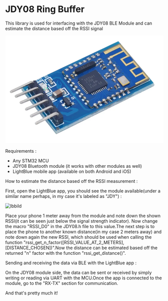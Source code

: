 # JDY08 Ring Buffer
This library is used for interfacing with the JDY08 BLE Module and can estimate the distance based off the RSSI signal


![photo](JDY08_module.png)

Requirements :
 - Any STM32 MCU
 - JDY08 Bluetooth module (it works with other modules as well)
 - LightBlue mobile app (available on both Android and iOS)

How to estimate the distance based off the RSSI measurement :

First, open the LightBlue app, you should see the module available(under a similar name perhaps, in my case it's labeled as "JDY") :


![lbbild](https://github.com/theom4/JDY08_Ring_Buffer/assets/154817034/a9c05a33-732a-4de5-a4f8-a6377fe9fa0e)

  Place your phone 1 meter away from the module and note down the shown RSSI(it can be seen just below the signal strength indicator).
Now change the macro "RSSI_D0" in the JDY08.h file
to this value.The next step is to place the phone to another known distance(in my case 2 meters away) and note down again the new RSSI, 
which should be used when calling the function 
"rssi_get_n_factor([RSSI_VALUE_AT_2_METERS],[DISTANCE_CHOSEN])".Now the distance can be estimated based off the returned "n" factor with the function "rssi_get_distance()".

Sending and receiving the data via BLE with the LightBlue app :

  On the JDY08 module side, the data can be sent or received by simply writing or reading via UART with the MCU.Once the app is connected to the module, 
go to the "RX-TX" section for communication.

And that's pretty much it! 
